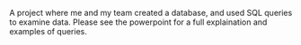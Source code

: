 A project where me and my team created a database, and used SQL queries to examine data. Please see the powerpoint for a full explaination and examples of queries.

